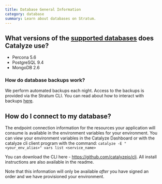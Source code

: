 ```yaml
---
title: Database General Information
category: database
summary: Learn about databases on Stratum.
---
```


## What versions of the [supported databases](/stratum/articles/supported-databases/) does Catalyze use?

- Percona 5.6
- PostgreSQL 9.4
- MongoDB 2.6

### How do database backups work?

We perform automated backups each night. Access to the backups is provided via the Stratum CLI. You can read about how to interact with backups [here](../cli-database-backup).

## How do I connect to my database?

The endpoint connection information for the resources your application will consume is available in the environment variables for your environment.  You can view your environment variables in the Catalyze Dashboard or with the catalyze cli client program with the command:  `catalyze -E "<your_env_alias>" vars list <service_name>`

You can download the CLI here - https://github.com/catalyzeio/cli. All  install instructions are also available in the readme.

Note that this information will only be available *after* you have signed an order and we have provisioned your environment.
